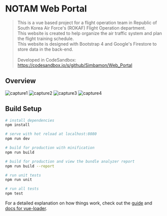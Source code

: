 # NOTAM Web Portal

> This is a vue based project for a flight operation team in Republic of South Korea Air Force's (ROKAF) Flight Operation department. </br>
This website is created to help organize the air traffic system and plan the flight training schedule. </br>
This website is designed with Bootstrap 4 and Google's Firestore to store data in the back-end. </br></br>
Developed in CodeSandbox: https://codesandbox.io/s/github/Simbamon/Web_Portal

## Overview
![capture1](https://user-images.githubusercontent.com/37096378/53695944-16376b00-3e05-11e9-8a08-d9c220fdb64e.PNG)
![capture2](https://user-images.githubusercontent.com/37096378/53695965-6dd5d680-3e05-11e9-966f-efa164f28a33.PNG)
![capture3](https://user-images.githubusercontent.com/37096378/53695988-b097ae80-3e05-11e9-91d3-cb95a075dfb0.PNG)
![capture4](https://user-images.githubusercontent.com/37096378/53696009-f8b6d100-3e05-11e9-9d63-6526908f457b.PNG)


## Build Setup

``` bash
# install dependencies
npm install

# serve with hot reload at localhost:8080
npm run dev

# build for production with minification
npm run build

# build for production and view the bundle analyzer report
npm run build --report

# run unit tests
npm run unit

# run all tests
npm test
```

For a detailed explanation on how things work, check out the [guide](http://vuejs-templates.github.io/webpack/) and [docs for vue-loader](http://vuejs.github.io/vue-loader).
